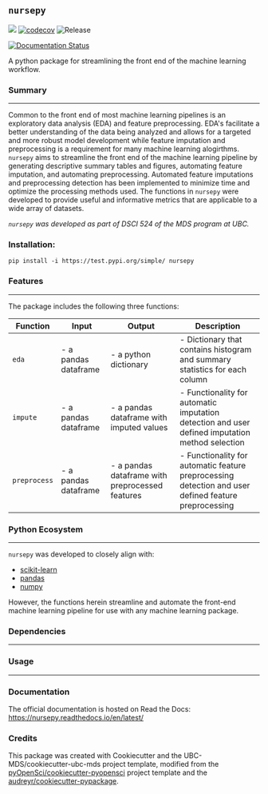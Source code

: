 ## `nursepy` 

![](https://github.com/evhend/nursepy/workflows/build/badge.svg) [![codecov](https://codecov.io/gh/evhend/nursepy/branch/master/graph/badge.svg)](https://codecov.io/gh/evhend/nursepy) ![Release](https://github.com/evhend/nursepy/workflows/Release/badge.svg)

[![Documentation Status](https://readthedocs.org/projects/nursepy/badge/?version=latest)](https://nursepy.readthedocs.io/en/latest/?badge=latest)

A python package for streamlining the front end of the machine learning workflow.  

### Summary  

---

Common to the front end of most machine learning pipelines is an exploratory data analysis (EDA) and feature preprocessing. EDA's facilitate a better understanding of the data being analyzed and allows for a targeted and more robust model development while feature imputation and preprocessing is a requirement for many machine learning alogirthms. `nursepy` aims to streamline the front end of the machine learning pipeline by generating descriptive summary tables and figures, automating feature imputation, and automating preprocessing. Automated feature imputations and preprocessing detection has been implemented to minimize time and optimize the processing methods used. The functions in `nursepy` were developed to provide useful and informative metrics that are applicable to a wide array of datasets.   

_`nursepy` was developed as part of DSCI 524 of the MDS program at UBC._  


### Installation:

```
pip install -i https://test.pypi.org/simple/ nursepy
```

### Features

---

The package includes the following three functions:  

|Function|Input|Output|Description|
|--------|-----|------|-----------|
|`eda`|- a pandas dataframe|- a python dictionary|- Dictionary that contains histogram and summary statistics for each column|
|`impute`|- a pandas dataframe|- a pandas dataframe with imputed values|- Functionality for automatic imputation detection and user defined imputation method selection|
|`preprocess`|- a pandas dataframe|- a pandas dataframe with preprocessed features|- Functionality for automatic feature preprocessing detection and user defined feature preprocessing|  


### Python Ecosystem  

---

`nursepy` was developed to closely align with:  

- [scikit-learn](https://scikit-learn.org/stable/install.html)    
- [pandas](https://pandas.pydata.org/)    
- [numpy](https://numpy.org/)  

However, the functions herein streamline and automate the front-end machine learning pipeline for use with any machine learning package.  


### Dependencies

--- 


### Usage

---  


### Documentation
The official documentation is hosted on Read the Docs: <https://nursepy.readthedocs.io/en/latest/>

### Credits
This package was created with Cookiecutter and the UBC-MDS/cookiecutter-ubc-mds project template, modified from the [pyOpenSci/cookiecutter-pyopensci](https://github.com/pyOpenSci/cookiecutter-pyopensci) project template and the [audreyr/cookiecutter-pypackage](https://github.com/audreyr/cookiecutter-pypackage).

